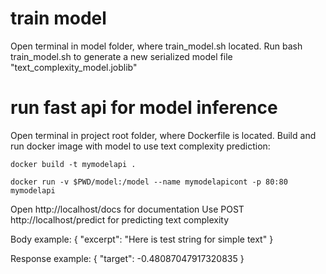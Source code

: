 # train model
Open terminal in model folder, where train_model.sh located.
Run bash train_model.sh to generate a new serialized model file
"text_complexity_model.joblib"

# run fast api for model inference

Open terminal in project root folder, where Dockerfile is located.
Build and run docker image with model to use text complexity prediction:

`docker build -t mymodelapi .`

`docker run -v $PWD/model:/model --name mymodelapicont -p 80:80 mymodelapi`

Open http://localhost/docs for documentation
Use POST http://localhost/predict for predicting text complexity

Body example:
{
    "excerpt": "Here is test string for simple text"
}

Response example:
{
    "target": -0.48087047917320835
}

